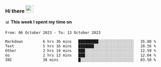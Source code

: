 ### Hi there <a href="https://www.gautamkrishnar.com/"><img src="https://media.giphy.com/media/hvRJCLFzcasrR4ia7z/giphy.gif" width="25px"></a>

📊 **This week I spent my time on**

<!--START_SECTION:waka-->

```txt
From: 06 October 2023 - To: 13 October 2023

Markdown         6 hrs 36 mins   █████████░░░░░░░░░░░░░░░░   35.80 %
Text             5 hrs 16 mins   ███████░░░░░░░░░░░░░░░░░░   28.56 %
Other            2 hrs 19 mins   ███░░░░░░░░░░░░░░░░░░░░░░   12.59 %
Go               2 hrs 13 mins   ███░░░░░░░░░░░░░░░░░░░░░░   12.04 %
INI              38 mins         █░░░░░░░░░░░░░░░░░░░░░░░░   03.50 %
```

<!--END_SECTION:waka-->

